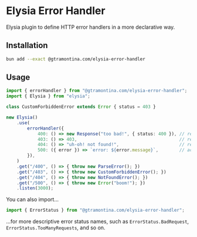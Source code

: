 # Elysia Error Handler

Elysia plugin to define HTTP error handlers in a more declarative way.

## Installation

```sh
bun add --exact @gtramontina.com/elysia-error-handler
```

## Usage

```typescript
import { errorHandler } from "@gtramontina.com/elysia-error-handler";
import { Elysia } from "elysia";

class CustomForbiddenError extends Error { status = 403 }

new Elysia()
	.use(
		errorHandler({
			400: () => new Response("too bad!", { status: 400 }), // return Response
			403: () => 403,                                       // return number
			404: () => "uh-oh! not found!",                       // return string
			500: ({ error }) => `error: ${error.message}`,        // access to context
		}),
	)
	.get("/400", () => { throw new ParseError(); })
	.get("/403", () => { throw new CustomForbiddenError(); })
	.get("/404", () => { throw new NotFoundError(); })
	.get("/500", () => { throw new Error("boom!"); })
	.listen(3000);
```

You can also import…

```typescript
import { ErrorStatus } from "@gtramontina.com/elysia-error-handler";
```

…for more descriptive error status names, such as `ErrorStatus.BadRequest`, `ErrorStatus.TooManyRequests`, and so on.
